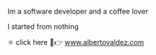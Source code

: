 Im a software developer and a coffee lover

I started from nothing 

⚛️
click here 🤖👉 www.albertovaldez.com
